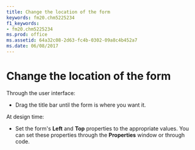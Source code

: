 ```yaml
---
title: Change the location of the form
keywords: fm20.chm5225234
f1_keywords:
- fm20.chm5225234
ms.prod: office
ms.assetid: 64a32c08-2d63-fc4b-0302-09a8c4b452a7
ms.date: 06/08/2017
---
```



# Change the location of the form

Through the user interface:



- Drag the title bar until the form is where you want it.
    

At design time:


- Set the form's **Left** and **Top** properties to the appropriate values. You can set these properties through the **Properties** window or through code.
    


